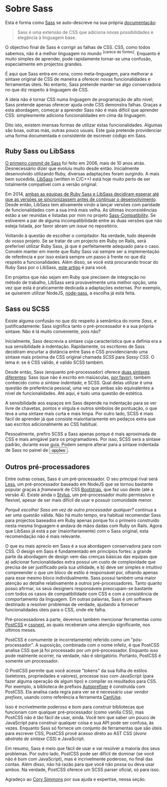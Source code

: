 
# Sobre Sass

Esta é forma como [Sass](https://sass-lang.com) se auto-descreve na sua própria [documentação](https://sass-lang.com/documentation/file.SASS_REFERENCE.html):

> Sass é uma extensão de CSS que adiciona novas possibilidades e elegância à linguagem base.

O objectivo final de Sass é corrigir as falhas de CSS. CSS, como todos sabemos, não é a melhor linguagem no mundo <sup>[carece de fontes]</sup>. Enquanto é muito simples de aprender, pode rapidamente tornar-se uma confusão, especialmente em projectos grandes.

É aqui que Sass entra em cena, como meta-linguagem, para melhorar a sintaxe original de CSS de maneira a oferecer novas funcionalidades e ferramentas úteis. No entanto, Sass pretende manter-se algo conservadora no que diz respeito à linguagem de CSS.

A ideia não é tornar CSS numa linguagem de programação de alto nível; Sass pretende apenas oferecer ajuda onde CSS demonstra falhas. Graças a esta abordagem, começar a aprender Sass não é mais difícil que aprender CSS: simplesmente adiciona funcionalidades em cima da linguagem.

Dito isto, existem imensas formas de utilizar estas funcionalidades. Algumas são boas, outras más, outras pouco usuais. Este guia pretende providenciar uma forma documentada e consistente de escrever código em Sass.

## Ruby Sass ou LibSass

[O primeiro _commit_ de Sass](https://github.com/hcatlin/sass/commit/fa5048ba405619273e474a50400c7243fbff54fe) foi feito em 2006, mais de 10 anos atrás. Desnecessário dizer que evoluiu muito desde então. Inicialmente desenvolvido utilizando Ruby, diversas adaptações foram surgindo. A mais bem sucedida, [LibSass](https://webdesign.tutsplus.com/articles/getting-to-know-libsass--cms-23114) (written in C/C++) está hoje muito perto de ser totalmente compatível com a versão original.

Em 2014, [ambas as equipas de Ruby Sass e LibSass decidiram esperar até que as versões se sincronizassem antes de continuar o desenvolvimento](https://github.com/sass/libsass/wiki/The-LibSass-Compatibility-Plan). Desde então, LibSass tem ativamente vindo a lançar versões com paridade de funcionalidades com a sua irmã mais velha. As últimas inconsistências estão a ser reunidas e listadas por mim no projeto [Sass-Compatibility](https://kittygiraudel.github.io/sass-compatibility/). Se estiverem a par de alguma incompatibilidade entre as duas versões que não esteja listada, por favor abram um _issue_ no repositório.

Voltando à questão de escolher o compilador. Na verdade, tudo depende do vosso projeto. Se se tratar de um projecto em Ruby on Rails, será preferível utilizar Ruby Sass, já que é perfeitamente adequado para o caso. Convém manter em mente que Ruby Sass vai sempre ser a implementação de referência e por isso estará sempre um passo à frente no que diz respeito a funcionalidades. Além disso, se você está procurando trocar do Ruby Sass por o LibSass, [este artigo](https://www.sitepoint.com/switching-ruby-sass-libsass/) é para você.

Em projetos que não sejam em Ruby que precisem de integração no método de trabalho, LibSass será provavelmente uma melhor opção, uma vez que esta é praticamente dedicada a adaptações externas. Por exemplo, se quiserem utilizar NodeJS, [node-sass](https://github.com/sass/node-sass), a escolha já está feita.

## Sass ou SCSS

Existe alguma confusão no que diz respeito à semântica do nome *Sass*, e justificadamente: Sass significa tanto o pré-processador e a sua própria sintaxe. Não é lá muito conveniente, pois não?

Inicialmente, Sass descrevia a sintaxe cuja característica que a definia era a sua sensibilidade à indentação. Rapidamente, os escritores de Sass decidiram encurtar a distância entre Sass e CSS providenciando uma sintaxe mais próxima de CSS original chamada *SCSS* para *Sassy CSS*. O lema é: se é CSS válido, é valido SCSS também.

Desde então, Sass (enquanto pré-processador) oferece [duas sintaxes diferentes](https://www.sitepoint.com/whats-difference-sass-scss/): Sass (que não é escrito em maiúsculas, [por favor](http://sassnotsass.com)), também conhecido como *a sintaxe indentada*, e SCSS. Qual delas utilizar é uma questão de preferência pessoal, uma vez que ambas são equivalentes a nível de funcionalidades. Até aqui, é tudo uma questão de estética.

A sensibilidade aos espaços em Sass depende na indentação para se ver livre de chavetas, pontos e vírgula e outros símbolos de pontuação, o que leva a uma sintaxe mais curta e mais limpa. Por outro lado, SCSS é mais fácil de aprender já que consiste maioritariamente em pedaços extra que sao escritos adicionalmente ao CSS habitual.

Pessoalmente, prefiro SCSS a Sass apenas porque é mais aproximada de CSS e mais amigável para os programadores. Por isso, SCSS será a sintaxe padrão, durante esse guia. Podem sempre alterar para a sintaxe indentada de Sass no painel de <button type="button" data-a11y-dialog-show="options-panel" class="link-like">opções</button>.

## Outros pré-processadores

Entre outras coisas, Sass é um pré-processador. O seu principal rival será [Less](http://lesscss.org/), um pré-processador baseado em NodeJS que se tornou bastante popular graças à *framework* de CSS [Bootstrap](https://getbootstrap.com/), que faz uso deste (até a versão 4). Existe ainda o [Stylus](https://stylus-lang.com/), um pré-processador muito permissivo e flexível, apesar de ser mais difícil de usar e possuir comunidade menor.

*Porquê escolher Sass em vez de outro processador qualquer?* continua a ser uma questão válida. Não há muito tempo, era habitual recomendar Sass para projectos baseados em Ruby apenas porque foi o primeiro construído nesta mesma linguagem e andava de mãos dadas com Ruby on Rails. Agora que LibSass já está a par (maioritariamente) com o Sass original, esta recomendação não é mais relevante.

O que eu mais aprecio em Sass é a sua abordagem conservadora para com CSS. O design em Sass é fundamentado em princípios fortes: a grande parte da abordagem de design vem das crenças básicas das equipas que a) adicionar funcionalidades extra possui um custo de complexidade que precisa de ser justificado pela sua utilidade, e b) deve ser simples e intuitivo compreender o que um bloco de estilo é responsável por, olhando apenas para esse mesmo bloco individualmente. Sass possui também uma maior atenção ao detalhe relativamente a outros pré-processadores. Tanto quanto posso afirmar, os seus designers responsáveis preocupam-se bastante com todos os casos de compatibilidade com CSS e com a consistência de comportamento da linguagem. Em outras palavras, Sass é um software destinado a resolver problemas de verdade, ajudando a fornecer funcionalidades úteis para o CSS, onde ele falha.

Pré-processadores à parte, devemos também mencionar ferramentas como [PostCSS](https://github.com/postcss/postcss) e [cssnext](https://cssnext.github.io/), as quais receberam uma atenção significante, nos últimos meses.

PostCSS é comumente (e incorretamente) referido como um "pós-processador". A suposição, combinada com o nome infeliz, é que PostCSS analisa CSS que já foi processado por um pré-processador. Enquanto isso pode realmente ocorrer, na verdade, não é obrigatório. Portanto, PostCSS é somente um processador.

O PostCSS permite que você acesse "tokens" da sua folha de estilos (seletores, propriedades e valores), processe isso com JavaScript (para fazer alguma operação de algum tipo) e compilar os resultados para CSS. Por exemplo, a biblioteca de prefixos [Autoprefixer](https://github.com/postcss/autoprefixer) é construída com PostCSS. Ela analisa cada regra para ver se é necessário usar *vendor prefixes*, usando como referência a ferramenta [CanIUse](https://caniuse.com).

Isso é incrivelmente poderoso e bom para construir bibliotecas que funcionam com qualquer pré-processador (como vanilla CSS), mas PostCSS não é tão fácil de usar, ainda. Você tem que saber um pouco de JavaScript para construir qualquer coisa e sua API pode ser confusa, às vezes. Enquanto Sass só fornece um conjunto de ferramentas que são úteis para escrever CSS, PostCSS provê acesso direto ao AST CSS (*ávore abstrata de sintaxe CSS*) e JavaScript.

Em resumo, Sass é meio que fácil de usar e vai resolver a maioria dos seus problemas. Por outro lado, PostCSS pode ser difícil de dominar (se você não é bom com JavaScript), mas é incrivelmente poderoso, no final das contas. Além disso, não há razão para que você não possa ou deva usar ambos. Na verdade, PostCSS oferece um SCSS parser oficial, só para isso.

<div class="note">
    <p>Agradeço ao <a href="https://github.com/corysimmons">Cory Simmons</a> por sua ajuda e expertise, nessa seção.</p>
</div>
